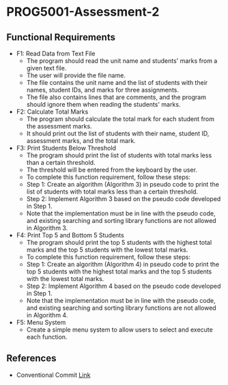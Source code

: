 # PROG5001-Assessment-2

## Functional Requirements

- F1: Read Data from Text File
    - The program should read the unit name and students' marks from a given text file.
    - The user will provide the file name.
    - The file contains the unit name and the list of students with their names, student IDs, and marks for three assignments.
    - The file also contains lines that are comments, and the program should ignore them when reading the students' marks.
- F2: Calculate Total Marks
    - The program should calculate the total mark for each student from the assessment marks.
    - It should print out the list of students with their name, student ID, assessment marks, and the total mark.
- F3: Print Students Below Threshold
    - The program should print the list of students with total marks less than a certain threshold.
    - The threshold will be entered from the keyboard by the user.
    - To complete this function requirement, follow these steps:
    - Step 1: Create an algorithm (Algorithm 3) in pseudo code to print the list of students with total marks less than a certain threshold.
    - Step 2: Implement Algorithm 3 based on the pseudo code developed in Step 1.
    - Note that the implementation must be in line with the pseudo code, and existing searching and sorting library functions are not allowed in Algorithm 3.
- F4: Print Top 5 and Bottom 5 Students
    - The program should print the top 5 students with the highest total marks and the top 5 students with the lowest total marks.
    - To complete this function requirement, follow these steps:
    - Step 1: Create an algorithm (Algorithm 4) in pseudo code to print the top 5 students with the highest total marks and the top 5 students with the lowest total marks.
    - Step 2: Implement Algorithm 4 based on the pseudo code developed in Step 1.
    - Note that the implementation must be in line with the pseudo code, and existing searching and sorting library functions are not allowed in Algorithm 4.
- F5: Menu System
    - Create a simple menu system to allow users to select and execute each function.

## References
- Conventional Commit [Link](https://www.conventionalcommits.org/en/v1.0.0)
